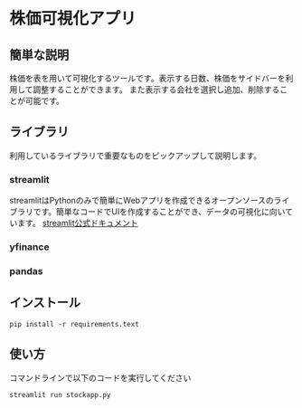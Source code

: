 # 株価可視化アプリ

## 簡単な説明
株価を表を用いて可視化するツールです。表示する日数、株価をサイドバーを利用して調整することができます。
また表示する会社を選択し追加、削除することが可能です。

## ライブラリ
利用しているライブラリで重要なものをピックアップして説明します。
### streamlit
streamlitはPythonのみで簡単にWebアプリを作成できるオープンソースのライブラリです。簡単なコードでUIを作成することができ、データの可視化に向いています。
[streamlit公式ドキュメント](https://docs.streamlit.io/)

### yfinance

### pandas

## インストール
```
pip install -r requirements.text
```

## 使い方
コマンドラインで以下のコードを実行してください
```
streamlit run stockapp.py
```
